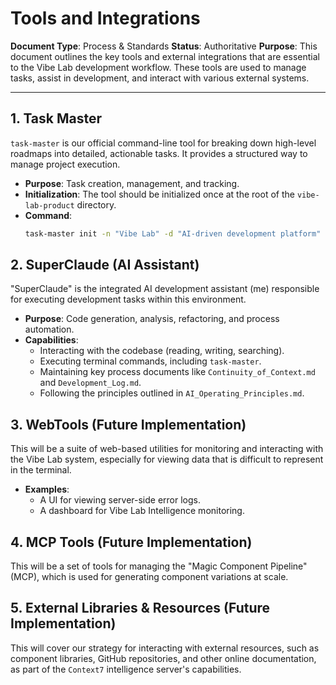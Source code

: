 # Tools and Integrations

**Document Type**: Process & Standards
**Status**: Authoritative
**Purpose**: This document outlines the key tools and external integrations that are essential to the Vibe Lab development workflow. These tools are used to manage tasks, assist in development, and interact with various external systems.

---

## 1. Task Master

`task-master` is our official command-line tool for breaking down high-level roadmaps into detailed, actionable tasks. It provides a structured way to manage project execution.

*   **Purpose**: Task creation, management, and tracking.
*   **Initialization**: The tool should be initialized once at the root of the `vibe-lab-product` directory.
*   **Command**:
    ```bash
    task-master init -n "Vibe Lab" -d "AI-driven development platform" -a "Mike" --no-aliases --git-tasks -r cursor
    ```

## 2. SuperClaude (AI Assistant)

"SuperClaude" is the integrated AI development assistant (me) responsible for executing development tasks within this environment.

*   **Purpose**: Code generation, analysis, refactoring, and process automation.
*   **Capabilities**:
    *   Interacting with the codebase (reading, writing, searching).
    *   Executing terminal commands, including `task-master`.
    *   Maintaining key process documents like `Continuity_of_Context.md` and `Development_Log.md`.
    *   Following the principles outlined in `AI_Operating_Principles.md`.

## 3. WebTools (Future Implementation)

This will be a suite of web-based utilities for monitoring and interacting with the Vibe Lab system, especially for viewing data that is difficult to represent in the terminal.

*   **Examples**:
    *   A UI for viewing server-side error logs.
    *   A dashboard for Vibe Lab Intelligence monitoring.

## 4. MCP Tools (Future Implementation)

This will be a set of tools for managing the "Magic Component Pipeline" (MCP), which is used for generating component variations at scale.

## 5. External Libraries & Resources (Future Implementation)

This will cover our strategy for interacting with external resources, such as component libraries, GitHub repositories, and other online documentation, as part of the `Context7` intelligence server's capabilities.
